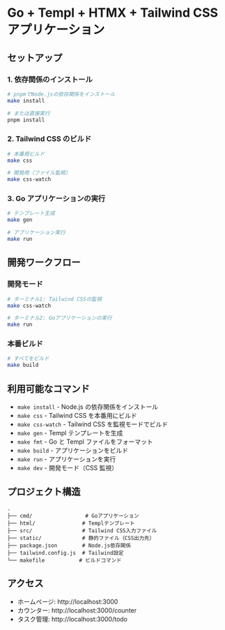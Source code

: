 # Go + Templ + HTMX + Tailwind CSS アプリケーション

## セットアップ

### 1. 依存関係のインストール

```bash
# pnpmでNode.jsの依存関係をインストール
make install

# または直接実行
pnpm install
```

### 2. Tailwind CSS のビルド

```bash
# 本番用ビルド
make css

# 開発用（ファイル監視）
make css-watch
```

### 3. Go アプリケーションの実行

```bash
# テンプレート生成
make gen

# アプリケーション実行
make run
```

## 開発ワークフロー

### 開発モード

```bash
# ターミナル1: Tailwind CSSの監視
make css-watch

# ターミナル2: Goアプリケーションの実行
make run
```

### 本番ビルド

```bash
# すべてをビルド
make build
```

## 利用可能なコマンド

- `make install` - Node.js の依存関係をインストール
- `make css` - Tailwind CSS を本番用にビルド
- `make css-watch` - Tailwind CSS を監視モードでビルド
- `make gen` - Templ テンプレートを生成
- `make fmt` - Go と Templ ファイルをフォーマット
- `make build` - アプリケーションをビルド
- `make run` - アプリケーションを実行
- `make dev` - 開発モード（CSS 監視）

## プロジェクト構造

```
.
├── cmd/                 # Goアプリケーション
├── html/               # Templテンプレート
├── src/                # Tailwind CSS入力ファイル
├── static/             # 静的ファイル（CSS出力先）
├── package.json        # Node.js依存関係
├── tailwind.config.js  # Tailwind設定
└── makefile           # ビルドコマンド
```

## アクセス

- ホームページ: http://localhost:3000
- カウンター: http://localhost:3000/counter
- タスク管理: http://localhost:3000/todo
